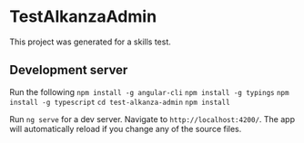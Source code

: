 # TestAlkanzaAdmin

This project was generated for a skills test.

## Development server

Run the following
`npm install -g angular-cli`
`npm install -g typings`
`npm install -g typescript`
`cd test-alkanza-admin`
`npm install`

Run `ng serve` for a dev server. Navigate to `http://localhost:4200/`. The app will automatically reload if you change any of the source files.